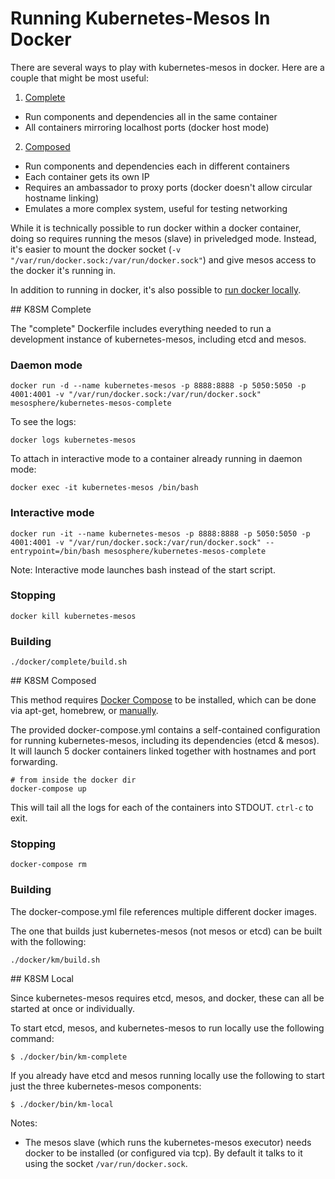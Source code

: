 # Running Kubernetes-Mesos In Docker

There are several ways to play with kubernetes-mesos in docker. Here are a couple that might be most useful:

1. [Complete](#complete)
  - Run components and dependencies all in the same container
  - All containers mirroring localhost ports (docker host mode)
2. [Composed](#composed)
  - Run components and dependencies each in different containers
  - Each container gets its own IP
  - Requires an ambassador to proxy ports (docker doesn't allow circular hostname linking)
  - Emulates a more complex system, useful for testing networking

While it is technically possible to run docker within a docker container, doing so requires running the mesos (slave) in priveledged mode.
Instead, it's easier to mount the docker socket (`-v "/var/run/docker.sock:/var/run/docker.sock"`) and give mesos access to the docker it's running in.

In addition to running in docker, it's also possible to [run docker locally](#local).

<a name="complete"/>
## K8SM Complete

The "complete" Dockerfile includes everything needed to run a development instance of kubernetes-mesos, including etcd and mesos.

### Daemon mode

```
docker run -d --name kubernetes-mesos -p 8888:8888 -p 5050:5050 -p 4001:4001 -v "/var/run/docker.sock:/var/run/docker.sock" mesosphere/kubernetes-mesos-complete
```

To see the logs:

```
docker logs kubernetes-mesos
```

To attach in interactive mode to a container already running in daemon mode:

```
docker exec -it kubernetes-mesos /bin/bash
```

### Interactive mode

```
docker run -it --name kubernetes-mesos -p 8888:8888 -p 5050:5050 -p 4001:4001 -v "/var/run/docker.sock:/var/run/docker.sock" --entrypoint=/bin/bash mesosphere/kubernetes-mesos-complete
```

Note: Interactive mode launches bash instead of the start script.

### Stopping

```
docker kill kubernetes-mesos
```

### Building

```
./docker/complete/build.sh
```


<a name="composed"/>
## K8SM Composed

This method requires [Docker Compose](https://docs.docker.com/compose/) to be installed, which can be done via apt-get, homebrew, or [manually](https://docs.docker.com/compose/install/).

The provided docker-compose.yml contains a self-contained configuration for running kubernetes-mesos, including its dependencies (etcd & mesos).
It will launch 5 docker containers linked together with hostnames and port forwarding.

```
# from inside the docker dir
docker-compose up
```

This will tail all the logs for each of the containers into STDOUT. `ctrl-c` to exit.

### Stopping

```
docker-compose rm
```

### Building

The docker-compose.yml file references multiple different docker images.

The one that builds just kubernetes-mesos (not mesos or etcd) can be built with the following:

```
./docker/km/build.sh
```


<a name="local"/>
## K8SM Local

Since kubernetes-mesos requires etcd, mesos, and docker, these can all be started at once or individually.

To start etcd, mesos, and kubernetes-mesos to run locally use the following command:

```
$ ./docker/bin/km-complete
```

If you already have etcd and mesos running locally use the following to start just the three kubernetes-mesos components:

```
$ ./docker/bin/km-local
```

Notes:
- The mesos slave (which runs the kubernetes-mesos executor) needs docker to be installed (or configured via tcp). By default it talks to it using the socket `/var/run/docker.sock`.
